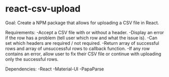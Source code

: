# react-csv-upload

Goal: Create a NPM package that allows for uploading a CSV file in React.

Requirements:
-Accept a CSV file with or without a header.
-Display an error if the row has a problem (tell user which row and what the issue is).
-Can set which headers are required / not required.
-Return array of successful rows and array of unsuccessful rows to callback function.
-If any row contains an error, allow user to fix their CSV file or continue with uploading only the successful rows.

Dependencies:
-React
-Material-UI
-PapaParse
